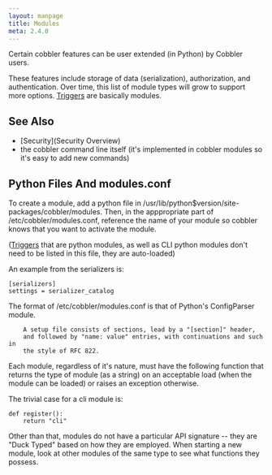 ```yaml
---
layout: manpage
title: Modules
meta: 2.4.0
---
```



Certain cobbler features can be user extended (in Python) by Cobbler users.

These features include storage of data (serialization), authorization, and authentication. Over time, this list of module types will grow to support more options.  [Triggers](Triggers) are basically modules.

## See Also

-   [Security](Security Overview)
-   the cobbler command line itself (it's implemented in cobbler
    modules so it's easy to add new commands)

## Python Files And modules.conf

To create a module, add a python file in
/usr/lib/python$version/site-packages/cobbler/modules. Then, in the
apppropriate part of /etc/cobbler/modules.conf, reference the name
of your module so cobbler knows that you want to activate the
module.

([Triggers](Triggers) that are python
modules, as well as CLI python modules don't need to be listed in
this file, they are auto-loaded)

An example from the serializers is:

    [serializers]
    settings = serializer_catalog

The format of /etc/cobbler/modules.conf is that of Python's
ConfigParser module.

        A setup file consists of sections, lead by a "[section]" header,
        and followed by "name: value" entries, with continuations and such in
        the style of RFC 822.

Each module, regardless of it's nature, must have the following
function that returns the type of module (as a string) on an
acceptable load (when the module can be loaded) or raises an
exception otherwise.

The trivial case for a cli module is:

    def register():
        return "cli"

Other than that, modules do not have a particular API signature --
they are "Duck Typed" based on how they are employed. When starting
a new module, look at other modules of the same type to see what
functions they possess.

